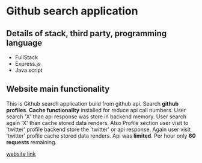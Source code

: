 # Github search application

## Details of stack, third party, programming language
- FullStack
- Express.js
- Java script

## Website main functionality
This is Github search application build from github api. Search **github profiles**. **Cache functionality** installed for reduce api call numbers. User search 'X' than api response was store in backend memory. User search again 'X' than cache stored data renders. Also Profile section user visit to 'twitter' profile backend store the 'twitter' or api response. Again user visit 'twitter' profile cache stored data renders. Api was **limited**. Per hour only **60 requests** remaining.

<a href="https://github-h8w5.onrender.com/" target="_blank">website link</a>

